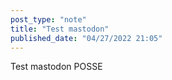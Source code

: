 ```yaml
---
post_type: "note" 
title: "Test mastodon"
published_date: "04/27/2022 21:05"
---
```


Test mastodon POSSE